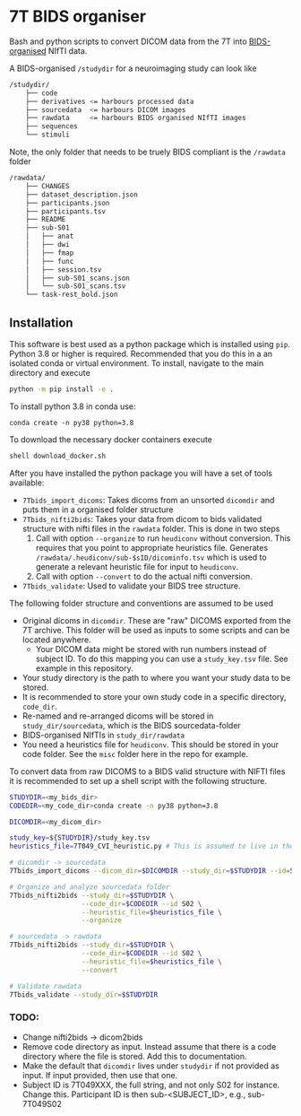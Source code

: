 # 7T BIDS organiser
Bash and python scripts to convert DICOM data from the 7T into [BIDS-organised](https://bids.neuroimaging.io/) NIfTI data.

A BIDS-organised `/studydir` for a neuroimaging study can look like
```sh
/studydir/
    ├── code
    ├── derivatives <= harbours processed data
    ├── sourcedata  <= harbours DICOM images 
    ├── rawdata     <= harbours BIDS organised NIfTI images
    ├── sequences
    └── stimuli
```
Note, the only folder that needs to be truely BIDS compliant is the `/rawdata` folder
```sh
/rawdata/
    ├── CHANGES
    ├── dataset_description.json
    ├── participants.json
    ├── participants.tsv
    ├── README
    ├── sub-S01
    │   ├── anat
    │   ├── dwi
    │   ├── fmap
    │   ├── func
    │   ├── session.tsv
    │   ├── sub-S01_scans.json
    │   └── sub-S01_scans.tsv
    └── task-rest_bold.json
```

## Installation
This software is best used as a python package which is installed using `pip`. Python 3.8 or higher is required. Recommended that you do this in a an isolated conda or virtual environment. To install, navigate to the main directory and execute
```sh
python -m pip install -e .
```

To install python 3.8 in conda use:
```
conda create -n py38 python=3.8
```

To download the necessary docker containers execute
```sh
shell download_docker.sh
```

After you have installed the python package you will have a set of tools available:
- `7Tbids_import_dicoms`: Takes dicoms from an unsorted `dicomdir` and puts them in a organised folder structure
- `7Tbids_nifti2bids`: Takes your data from dicom to bids validated structure with nifti files in the `rawdata` folder. This is done in two steps
    1. Call with option `--organize` to run `heudiconv` without conversion. This requires that you point to appropriate heuristics file. Generates `/rawdata/.heudiconv/sub-$sID/dicominfo.tsv` which is used to generate a relevant heuristic file for input to `heudiconv`.
    2. Call with option `--convert` to do the actual nifti conversion.
- `7Tbids_validate`: Used to validate your BIDS tree structure.


The following folder structure and conventions are assumed to be used
- Original dicoms in `dicomdir`. These are "raw" DICOMS exported from the 7T archive. This folder will be used as inputs to some scripts and can be located anywhere.
    - Your DICOM data might be stored with run numbers instead of subject ID. To do this mapping you can use a `study_key.tsv` file. See example in this repository.
- Your study directory is the path to where you want your study data to be stored.
- It is recommended to store your own study code in a specific directory, `code_dir`.
- Re-named and re-arranged dicoms will be stored in  `study_dir/sourcedata`, which is the BIDS sourcedata-folder
- BIDS-organised NIfTIs in `study_dir/rawdata`
- You need a heuristics file for `heudiconv`. This should be stored in your code folder. See the `misc` folder here in the repo for example.

To convert data from raw DICOMS to a BIDS valid structure with NIFTI files it is recommended to set up a shell script with the following structure.

```sh
STUDYDIR=<my_bids_dir>
CODEDIR=<my_code_dir>conda create -n py38 python=3.8

DICOMDIR=<my_dicom_dir>

study_key=${STUDYDIR}/study_key.tsv
heuristics_file=7T049_CVI_heuristic.py # This is assumed to live in the CODEDIR

# dicomdir -> sourcedata
7Tbids_import_dicoms --dicom_dir=$DICOMDIR --study_dir=$STUDYDIR --id=S02 --key=$study_key

# Organize and analyze sourcedata folder
7Tbids_nifti2bids --study_dir=$STUDYDIR \
                  --code_dir=$CODEDIR --id S02 \
                  --heuristic_file=$heuristics_file \
                  --organize

# sourcedata -> rawdata
7Tbids_nifti2bids --study_dir=$STUDYDIR \
                  --code_dir=$CODEDIR --id S02 \
                  --heuristic_file=$heuristics_file \
                  --convert

# Validate rawdata
7Tbids_validate --study_dir=$STUDYDIR
```

### TODO:
- Change nifti2bids -> dicom2bids
- Remove code directory as input. Instead assume that there is a code directory where the file is stored. Add this to documentation.
- Make the default that `dicomdir` lives under `studydir` if not provided as input. If input provided, then use that one.
- Subject ID is 7T049XXX, the full string, and not only S02 for instance. Change this. Participant ID is then sub-<SUBJECT_ID>, e.g., sub-7T049S02
